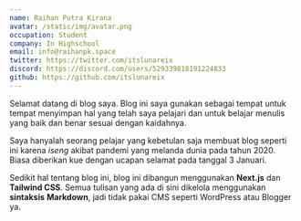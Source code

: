 ```yaml
---
name: Raihan Putra Kirana
avatar: /static/img/avatar.png
occupation: Student
company: In Highschool
email: info@raihanpk.space
twitter: https://twitter.com/itslunareix
discord: https://discord.com/users/529339818191224833
github: https://github.com/itslunareix
---
```


Selamat datang di blog saya. Blog ini saya gunakan sebagai tempat untuk tempat menyimpan hal yang telah saya pelajari dan untuk belajar menulis yang baik dan benar sesuai dengan kaidahnya.

Saya hanyalah seorang pelajar yang kebetulan saja membuat blog seperti ini karena _iseng_ akibat pandemi yang melanda dunia pada tahun 2020. Biasa diberikan kue dengan ucapan selamat pada tanggal 3 Januari.

Sedikit hal tentang blog ini, blog ini dibangun menggunakan **Next.js** dan **Tailwind CSS**. Semua tulisan yang ada di sini dikelola menggunakan __sintaksis__ **Markdown**, jadi tidak pakai CMS seperti WordPress atau Blogger ya.

